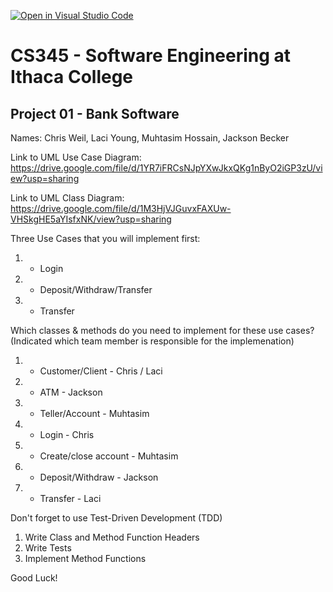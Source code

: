 [![Open in Visual Studio Code](https://classroom.github.com/assets/open-in-vscode-f059dc9a6f8d3a56e377f745f24479a46679e63a5d9fe6f495e02850cd0d8118.svg)](https://classroom.github.com/online_ide?assignment_repo_id=6983891&assignment_repo_type=AssignmentRepo)
# CS345 - Software Engineering at Ithaca College
## Project 01 - Bank Software

Names:
Chris Weil, Laci Young, Muhtasim Hossain, Jackson Becker

Link to UML Use Case Diagram:
https://drive.google.com/file/d/1YR7iFRCsNJpYXwJkxQKg1nByO2iGP3zU/view?usp=sharing

Link to UML Class Diagram:
https://drive.google.com/file/d/1M3HjVJGuvxFAXUw-VHSkgHE5aYIsfxNK/view?usp=sharing

Three Use Cases that you will implement first:
1. - Login
2. - Deposit/Withdraw/Transfer
3. - Transfer

Which classes & methods do you need to implement for these use cases?
(Indicated which team member is responsible for the implemenation)
1. - Customer/Client - Chris / Laci
2. - ATM - Jackson
3. - Teller/Account - Muhtasim
3. - Login - Chris
4. - Create/close account - Muhtasim
5. - Deposit/Withdraw - Jackson
6. - Transfer - Laci

Don't forget to use Test-Driven Development (TDD)
1. Write Class and Method Function Headers
2. Write Tests
3. Implement Method Functions

Good Luck!

